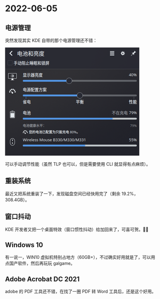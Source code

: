 # 2022-06-05

## 电源管理

突然发现其实 KDE 自带的那个电源管理还不错：

![01](./images/2022-06-04.png)

可以手动调节性能（虽然 TLP 也可以，但是需要使用 CLI 就显得有点麻烦）。

## 重装系统

最近又把系统重装了一下，发现磁盘空间已经快用完了（剩余 19.2%，308.4GB）。

## 窗口抖动

KDE 开发者又把一个桌面特效（窗口惯性抖动）给加回来了，可喜可贺。🤣👏

## Windows 10

有一说一，WIN10 虚拟机特别占地方（60GB+），不过确实好用就是了，可以用点国产软件，然后再玩玩 galgame。

## Adobe Acrobat DC 2021

adobe 的 PDF 工具还不错，在找了一圈 PDF 转 Word 工具后，还是这个好用。